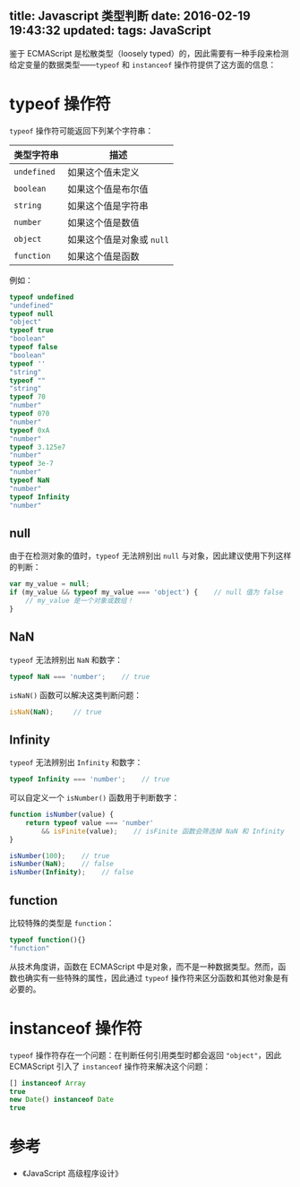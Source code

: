 title: Javascript 类型判断
date: 2016-02-19 19:43:32
updated:
tags: JavaScript
---

鉴于 ECMAScript 是松散类型（loosely typed）的，因此需要有一种手段来检测给定变量的数据类型——`typeof` 和 `instanceof` 操作符提供了这方面的信息：

# typeof 操作符

`typeof` 操作符可能返回下列某个字符串：

|类型字符串|描述|
|---|---|
|`undefined`|如果这个值未定义|
|`boolean`|如果这个值是布尔值|
|`string`|如果这个值是字符串|
|`number`|如果这个值是数值|
|`object`|如果这个值是对象或 `null`|
|`function`|如果这个值是函数|

例如：

```javascript
typeof undefined
"undefined"
typeof null
"object"
typeof true
"boolean"
typeof false
"boolean"
typeof ''
"string"
typeof ""
"string"
typeof 70
"number"
typeof 070
"number"
typeof 0xA
"number"
typeof 3.125e7
"number"
typeof 3e-7
"number"
typeof NaN
"number"
typeof Infinity
"number"
```

## null

由于在检测对象的值时，`typeof` 无法辨别出 `null` 与对象，因此建议使用下列这样的判断：

```javascript
var my_value = null;
if (my_value && typeof my_value === 'object') {    // null 值为 false
    // my_value 是一个对象或数组！
}
```

## NaN

`typeof` 无法辨别出 `NaN` 和数字：

```javascript
typeof NaN === 'number';    // true
```

`isNaN()` 函数可以解决这类判断问题：

```javascript
isNaN(NaN);     // true
```

## Infinity

`typeof` 无法辨别出 `Infinity` 和数字：

```javascript
typeof Infinity === 'number';    // true
```

可以自定义一个 `isNumber()` 函数用于判断数字：

```javascript
function isNumber(value) {
    return typeof value === 'number' 
        && isFinite(value);    // isFinite 函数会筛选掉 NaN 和 Infinity
}

isNumber(100);    // true
isNumber(NaN);    // false
isNumber(Infinity);    // false
```

## function

比较特殊的类型是 `function`：

```javascript
typeof function(){}
"function"
```

从技术角度讲，函数在 ECMAScript 中是对象，而不是一种数据类型。然而，函数也确实有一些特殊的属性，因此通过 `typeof` 操作符来区分函数和其他对象是有必要的。

# instanceof 操作符

`typeof` 操作符存在一个问题：在判断任何引用类型时都会返回 `"object"`，因此 ECMAScript 引入了 `instanceof` 操作符来解决这个问题：

```javascript
[] instanceof Array
true
new Date() instanceof Date
true
```

# 参考

* 《JavaScript 高级程序设计》